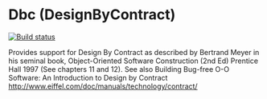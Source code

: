 # Dbc (DesignByContract)

[![Build status](https://ci.appveyor.com/api/projects/status/ffjwaqfsruxxy6t7/branch/master?svg=true)](https://ci.appveyor.com/project/lkt82/designbycontract/branch/master)

Provides support for Design By Contract as described by Bertrand Meyer in his seminal book, Object-Oriented Software Construction (2nd Ed) Prentice Hall 1997 (See chapters 11 and 12).
See also Building Bug-free O-O Software: An Introduction to Design by Contract
http://www.eiffel.com/doc/manuals/technology/contract/
